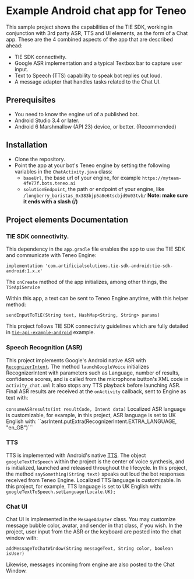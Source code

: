 # Example Android chat app for Teneo
This sample project shows the capabilities of the TIE SDK, working in conjunction with 3rd party ASR, TTS and UI elements, as the form of a Chat app. These are the 4 combined aspects of the app that are described ahead:
   - TIE SDK connectivity.
   - Google ASR implementation and a typical Textbox bar to capture user input. 
   - Text to Speech (TTS) capability to speak bot replies out loud.
   - A message adapter that handles tasks related to the Chat UI.


## Prerequisites
   - You need to know the engine url of a published bot.
   - Android Studio 3.4 or later.
   - Android 6 Marshmallow (API 23) device, or better. (Recommended)

## Installation
   - Clone the repository.
   - Point the app at your bot's Teneo engine by setting the following variables in the `ChatActivity.java` class:
      - `baseUrl`, the base url of your engine, for example `https://myteam-4fe77f.bots.teneo.ai`
      - `solutionEndpoint`, the path or endpoint of your engine, like `/longberry_baristas_0x383bjp5a8e6tscbjd9x03tvb/` **Note: make sure it ends with a slash (/)**


## Project elements Documentation
### TIE SDK connectivity.
This dependency in the ```app.gradle``` file enables the app to use the TIE SDK and communicate with Teneo Engine:
```
implementation 'com.artificialsolutions.tie-sdk-android:tie-sdk-android:1.x.x'
```
The ```onCreate``` method of the app initializes, among other things, the ```TieApiService```

Within this app, a text can be sent to Teneo Engine anytime, with this helper method:
```
sendInputToTiE(String text, HashMap<String, String> params)
```
This project follows TIE SDK connectivity guidelines which are fully detailed in [```tie-api-example-android```](https://github.com/artificialsolutions/tie-api-example-android) example.

### Speech Recognition (ASR)
This project implements Google's Android native ASR with [```RecognizerIntent```](https://developer.android.com/reference/android/speech/RecognizerIntent).
The method ```launchGoogleVoice``` initializes RecognizerIntent with parameters such as Language, number of results, confidence scores, and is called from the microphone button's XML code in ```activity_chat.xml``` It also stops any TTS playback before launching ASR.
Final ASR results are received at the ```onActivity``` callback, sent to Engine as text with:

```consumeASRresults(int resultCode, Intent data)```
Localized ASR language is customizable, for example, in this project, ASR language is set to UK English with: ``asrIntent.putExtra(RecognizerIntent.EXTRA_LANGUAGE, "en_GB")```

### TTS
TTS is implemented with Android's native [TTS](https://developer.android.com/reference/android/speech/tts/TextToSpeech). The object ```googleTextToSpeech``` within the project is the center of voice synthesis, and is initialized, launched and released throughout the lifecycle.
In this project, the method ```saySomething(String text)```  speaks out loud the bot responses received from Teneo Engine.
Localized TTS language is customizable. In this project, for example, TTS language is set to UK English with: ```googleTextToSpeech.setLanguage(Locale.UK);```

### Chat UI
Chat UI is implemented in the ```MesageAdapter``` class. You may customize message bubble color, avatar, and sender in that class, if you wish. 
In the project, user input from the ASR or the keyboard are posted into the chat window with:
```
addMessageToChatWindow(String messageText, String color, boolean isUser)
```
Likewise, messages incoming from engine are also posted to the Chat Window.
